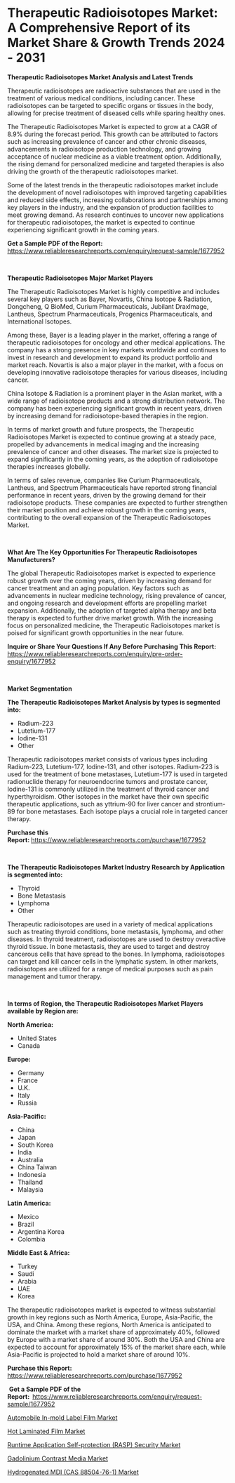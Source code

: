 <p><h1>Therapeutic Radioisotopes Market: A Comprehensive Report of its Market Share & Growth Trends 2024 - 2031</h1></p><p><strong>Therapeutic Radioisotopes Market Analysis and Latest Trends</strong></p>
<p><p>Therapeutic radioisotopes are radioactive substances that are used in the treatment of various medical conditions, including cancer. These radioisotopes can be targeted to specific organs or tissues in the body, allowing for precise treatment of diseased cells while sparing healthy ones. </p><p>The Therapeutic Radioisotopes Market is expected to grow at a CAGR of 8.9% during the forecast period. This growth can be attributed to factors such as increasing prevalence of cancer and other chronic diseases, advancements in radioisotope production technology, and growing acceptance of nuclear medicine as a viable treatment option. Additionally, the rising demand for personalized medicine and targeted therapies is also driving the growth of the therapeutic radioisotopes market.</p><p>Some of the latest trends in the therapeutic radioisotopes market include the development of novel radioisotopes with improved targeting capabilities and reduced side effects, increasing collaborations and partnerships among key players in the industry, and the expansion of production facilities to meet growing demand. As research continues to uncover new applications for therapeutic radioisotopes, the market is expected to continue experiencing significant growth in the coming years.</p></p>
<p><strong>Get a Sample PDF of the Report:&nbsp;</strong> <a href="https://www.reliableresearchreports.com/enquiry/request-sample/1677952">https://www.reliableresearchreports.com/enquiry/request-sample/1677952</a></p>
<p>&nbsp;</p>
<p><strong>Therapeutic Radioisotopes Major Market Players</strong></p>
<p><p>The Therapeutic Radioisotopes Market is highly competitive and includes several key players such as Bayer, Novartis, China Isotope & Radiation, Dongcheng, Q BioMed, Curium Pharmaceuticals, Jubilant DraxImage, Lantheus, Spectrum Pharmaceuticals, Progenics Pharmaceuticals, and International Isotopes. </p><p>Among these, Bayer is a leading player in the market, offering a range of therapeutic radioisotopes for oncology and other medical applications. The company has a strong presence in key markets worldwide and continues to invest in research and development to expand its product portfolio and market reach. Novartis is also a major player in the market, with a focus on developing innovative radioisotope therapies for various diseases, including cancer. </p><p>China Isotope & Radiation is a prominent player in the Asian market, with a wide range of radioisotope products and a strong distribution network. The company has been experiencing significant growth in recent years, driven by increasing demand for radioisotope-based therapies in the region. </p><p>In terms of market growth and future prospects, the Therapeutic Radioisotopes Market is expected to continue growing at a steady pace, propelled by advancements in medical imaging and the increasing prevalence of cancer and other diseases. The market size is projected to expand significantly in the coming years, as the adoption of radioisotope therapies increases globally.</p><p>In terms of sales revenue, companies like Curium Pharmaceuticals, Lantheus, and Spectrum Pharmaceuticals have reported strong financial performance in recent years, driven by the growing demand for their radioisotope products. These companies are expected to further strengthen their market position and achieve robust growth in the coming years, contributing to the overall expansion of the Therapeutic Radioisotopes Market.</p></p>
<p>&nbsp;</p>
<p><strong>What Are The Key Opportunities For Therapeutic Radioisotopes Manufacturers?</strong></p>
<p><p>The global Therapeutic Radioisotopes market is expected to experience robust growth over the coming years, driven by increasing demand for cancer treatment and an aging population. Key factors such as advancements in nuclear medicine technology, rising prevalence of cancer, and ongoing research and development efforts are propelling market expansion. Additionally, the adoption of targeted alpha therapy and beta therapy is expected to further drive market growth. With the increasing focus on personalized medicine, the Therapeutic Radioisotopes market is poised for significant growth opportunities in the near future.</p></p>
<p><strong>Inquire or Share Your Questions If Any Before Purchasing This Report:</strong> <a href="https://www.reliableresearchreports.com/enquiry/pre-order-enquiry/1677952">https://www.reliableresearchreports.com/enquiry/pre-order-enquiry/1677952</a></p>
<p>&nbsp;</p>
<p><strong>Market Segmentation</strong></p>
<p><strong>The Therapeutic Radioisotopes Market Analysis by types is segmented into:</strong></p>
<p><ul><li>Radium-223</li><li>Lutetium-177</li><li>Iodine-131</li><li>Other</li></ul></p>
<p><p>Therapeutic radioisotopes market consists of various types including Radium-223, Lutetium-177, Iodine-131, and other isotopes. Radium-223 is used for the treatment of bone metastases, Lutetium-177 is used in targeted radionuclide therapy for neuroendocrine tumors and prostate cancer, Iodine-131 is commonly utilized in the treatment of thyroid cancer and hyperthyroidism. Other isotopes in the market have their own specific therapeutic applications, such as yttrium-90 for liver cancer and strontium-89 for bone metastases. Each isotope plays a crucial role in targeted cancer therapy.</p></p>
<p><strong>Purchase this Report:&nbsp;</strong><a href="https://www.reliableresearchreports.com/purchase/1677952">https://www.reliableresearchreports.com/purchase/1677952</a></p>
<p>&nbsp;</p>
<p><strong>The Therapeutic Radioisotopes Market Industry Research by Application is segmented into:</strong></p>
<p><ul><li>Thyroid</li><li>Bone Metastasis</li><li>Lymphoma</li><li>Other</li></ul></p>
<p><p>Therapeutic radioisotopes are used in a variety of medical applications such as treating thyroid conditions, bone metastasis, lymphoma, and other diseases. In thyroid treatment, radioisotopes are used to destroy overactive thyroid tissue. In bone metastasis, they are used to target and destroy cancerous cells that have spread to the bones. In lymphoma, radioisotopes can target and kill cancer cells in the lymphatic system. In other markets, radioisotopes are utilized for a range of medical purposes such as pain management and tumor therapy.</p></p>
<p>&nbsp;</p>
<p><strong>In terms of Region, the Therapeutic Radioisotopes Market Players available by Region are:</strong></p>
<p>
    <p> <strong> North America: </strong>
        <ul>
            <li>United States</li>
            <li>Canada</li>
        </ul>
        </p> 
    <p> <strong> Europe: </strong>
        <ul>
            <li>Germany</li>
            <li>France</li>
            <li>U.K.</li>
            <li>Italy</li>
            <li>Russia</li>
        </ul>
        </p> 
    <p> <strong> Asia-Pacific: </strong>
        <ul>
            <li>China</li>
            <li>Japan</li>
            <li>South Korea</li>
            <li>India</li>
            <li>Australia</li>
            <li>China Taiwan</li>
            <li>Indonesia</li>
            <li>Thailand</li>
            <li>Malaysia</li>
        </ul>
        </p> 
    <p> <strong> Latin America: </strong>
        <ul>
            <li>Mexico</li>
            <li>Brazil</li>
            <li>Argentina Korea</li>
            <li>Colombia</li>
        </ul>
        </p> 
    <p> <strong> Middle East & Africa: </strong>
        <ul>
            <li>Turkey</li>
            <li>Saudi</li>
            <li>Arabia</li>
            <li>UAE</li>
            <li>Korea</li>
        </ul>
    </p>
    </p>
<p><p>The therapeutic radioisotopes market is expected to witness substantial growth in key regions such as North America, Europe, Asia-Pacific, the USA, and China. Among these regions, North America is anticipated to dominate the market with a market share of approximately 40%, followed by Europe with a market share of around 30%. Both the USA and China are expected to account for approximately 15% of the market share each, while Asia-Pacific is projected to hold a market share of around 10%.</p></p>
<p><strong>Purchase this Report: </strong><a href="https://www.reliableresearchreports.com/purchase/1677952">https://www.reliableresearchreports.com/purchase/1677952</a></p>
<p>&nbsp;<strong>Get a Sample PDF of the Report:&nbsp;&nbsp;</strong><a href="https://www.reliableresearchreports.com/enquiry/request-sample/1677952">https://www.reliableresearchreports.com/enquiry/request-sample/1677952</a></p>
<p><strong></strong></p>
<p><p><a href="https://issuu.com/reportprime-2/docs/automobile-in-mold-label-film-market-size-2030.ppt">Automobile In-mold Label Film Market</a></p><p><a href="https://issuu.com/reportprime-2/docs/hot-laminated-film-market-size-2030.pptx">Hot Laminated Film Market</a></p><p><a href="https://medium.com/@tiffanytran1905/runtime-application-self-protection-rasp-security-market-analysis-and-sze-forecasted-for-period-dda8df55c460">Runtime Application Self-protection (RASP) Security Market</a></p><p><a href="https://github.com/ChiragRp1/Market-Research-Report-List-3/blob/main/gadolinium-contrast-media-market.md">Gadolinium Contrast Media Market</a></p><p><a href="https://github.com/abdelrhmankishk22/Market-Research-Report-List-3/blob/main/hydrogenated-mdi-cas-88504-76-1-market.md">Hydrogenated MDI (CAS 88504-76-1) Market</a></p></p>